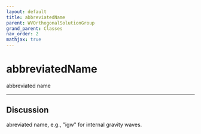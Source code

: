 ```yaml
---
layout: default
title: abbreviatedName
parent: WVOrthogonalSolutionGroup
grand_parent: Classes
nav_order: 2
mathjax: true
---
```


#  abbreviatedName

abbreviated name


---

## Discussion

  abreviated name, e.g., "igw" for internal gravity waves.
  
